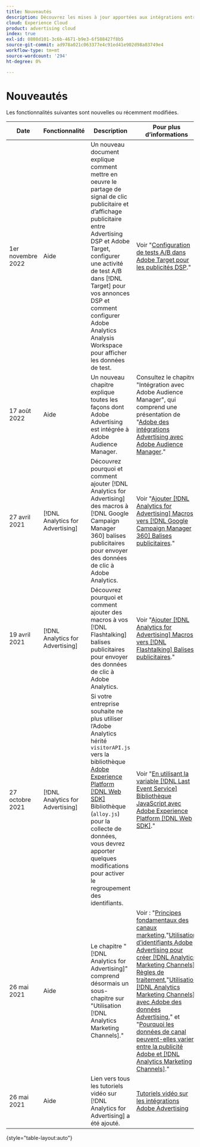 ```yaml
---
title: Nouveautés
description: Découvrez les mises à jour apportées aux intégrations entre Adobe Advertising et d’autres produits et services dans Adobe Experience Cloud.
cloud: Experience Cloud
product: advertising cloud
index: true
exl-id: 0808d101-3c6b-4671-b9e3-6f588427f8b5
source-git-commit: ad978a021c063377e4c91ed41e902d98a03749e4
workflow-type: tm+mt
source-wordcount: '294'
ht-degree: 0%

---
```


# Nouveautés

Les fonctionnalités suivantes sont nouvelles ou récemment modifiées.

| Date | Fonctionnalité | Description | Pour plus d’informations |
| ---- | ------- | ----------- | -------------------- |
| 1er novembre 2022 | Aide | Un nouveau document explique comment mettre en oeuvre le partage de signal de clic publicitaire et d’affichage publicitaire entre Advertising DSP et Adobe Target, configurer une activité de test A/B dans [!DNL Target] pour vos annonces DSP et comment configurer Adobe Analytics Analysis Workspace pour afficher les données de test. | Voir &quot;[Configuration de tests A/B dans Adobe Target pour les publicités DSP](/help/integrations/target/overview-ab-tests.md).&quot; |
| 17 août 2022 | Aide | Un nouveau chapitre explique toutes les façons dont Adobe Advertising est intégrée à Adobe Audience Manager. | Consultez le chapitre &quot;Intégration avec Adobe Audience Manager&quot;, qui comprend une présentation de &quot;[Adobe des intégrations Advertising avec Adobe Audience Manager](/help/integrations/audience-manager/overview.md).&quot; |
| 27 avril 2021 | [!DNL Analytics for Advertising] | Découvrez pourquoi et comment ajouter [!DNL Analytics for Advertising] des macros à [!DNL Google Campaign Manager 360] balises publicitaires pour envoyer des données de clic à Adobe Analytics. | Voir &quot;[Ajouter [!DNL Analytics for Advertising] Macros vers [!DNL Google Campaign Manager 360] Balises publicitaires](/help/integrations/analytics/macros-google-campaign-manager.md).&quot; |
| 19 avril 2021 | [!DNL Analytics for Advertising] | Découvrez pourquoi et comment ajouter des macros à vos [!DNL Flashtalking] balises publicitaires pour envoyer des données de clic à Adobe Analytics. | Voir &quot;[Ajouter [!DNL Analytics for Advertising] Macros vers [!DNL Flashtalking] Balises publicitaires](/help/integrations/analytics/macros-flashtalking.md).&quot; |
| 27 octobre 2021 | [!DNL Analytics for Advertising] | Si votre entreprise souhaite ne plus utiliser l’Adobe Analytics hérité `visitorAPI.js` vers la bibliothèque [Adobe Experience Platform [!DNL Web SDK]](https://experienceleague.adobe.com/docs/experience-platform/edge/home.html) Bibliothèque (`alloy.js`) pour la collecte de données, vous devrez apporter quelques modifications pour activer le regroupement des identifiants. | Voir &quot;[En utilisant la variable [!DNL Last Event Service] Bibliothèque JavaScript avec Adobe Experience Platform [!DNL Web SDK]](/help/integrations/analytics/web-sdk.md).&quot; |
| 26 mai 2021 | Aide | Le chapitre &quot;[!DNL Analytics for Advertising]&quot; comprend désormais un sous-chapitre sur &quot;Utilisation [!DNL Analytics Marketing Channels].&quot; | Voir : &quot;[Principes fondamentaux des canaux marketing](/help/integrations/analytics/marketing-channels/mc-overview.md),&quot;[Utilisation d’identifiants Adobe Advertising pour créer [!DNL Analytics Marketing Channels] Règles de traitement](/help/integrations/analytics/marketing-channels/mc-ids.md),&quot;[Utilisation [!DNL Analytics Marketing Channels] avec Adobe des données Advertising](/help/integrations/analytics/marketing-channels/mc-ac-data.md),&quot; et &quot;[Pourquoi les données de canal peuvent-elles varier entre la publicité Adobe et [!DNL Analytics Marketing Channels]](/help/integrations/analytics/marketing-channels/mc-data-variances.md).&quot; |
| 26 mai 2021 | Aide | Lien vers tous les tutoriels vidéo sur [!DNL Analytics for Advertising] a été ajouté. | [Tutoriels vidéo sur les intégrations Adobe Advertising](https://experienceleague.adobe.com/docs/advertising-cloud-learn/tutorials/overview.html) |

{style=&quot;table-layout:auto&quot;}

<!-- At some point, just make this an overview page instead?

Adobe Advertising is integrated with the following Adobe Experience Cloud products:

* [Adobe Analytics](/help/integrations/analytics/overview.md)

* Adobe Audience Manager

* Adobe Campaign (Adobe Advertising Search only)

 -->
